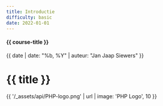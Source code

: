 ```yaml
---
title: Introductie
difficulty: basic
date: 2022-01-01
---
```


#### {{ course-title }}
{{ date | date: "%b, %Y" | auteur: "Jan Jaap Siewers" }}

# {{ title }}

{{ '/_assets/api/PHP-logo.png' | url | image: 'PHP Logo', 10 }}
